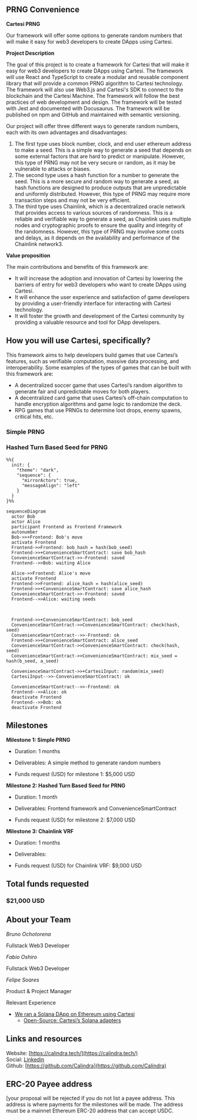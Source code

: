 ## PRNG Convenience


**Cartesi PRNG**

Our framework will offer some options to generate random numbers that will make it easy for web3 developers to create DApps using Cartesi.

**Project Description**
<!-- [Write the description long-form here, or else paste a [google drive link](https://url/) to a slide deck]
-->
The goal of this project is to create a framework for Cartesi that will make it easy for web3 developers to create DApps using Cartesi. The framework will use React and TypeScript to create a modular and reusable component library that will provide a common PRNG algorithm to Cartesi technology. The framework will also use Web3.js and Cartesi's SDK to connect to the blockchain and the Cartesi Machine. The framework will follow the best practices of web development and design. The framework will be tested with Jest and documented with Docusaurus. The framework will be published on npm and GitHub and maintained with semantic versioning.

Our project will offer three different ways to generate random numbers, each with its own advantages and disadvantages:
1. The first type uses block number, clock, and end user ethereum address to make a seed. This is a simple way to generate a seed that depends on some external factors that are hard to predict or manipulate. However, this type of PRNG may not be very secure or random, as it may be vulnerable to attacks or biases.
2. The second type uses a hash function for a number to generate the seed. This is a more secure and random way to generate a seed, as hash functions are designed to produce outputs that are unpredictable and uniformly distributed. However, this type of PRNG may require more transaction steps and may not be very efficient.
3. The third type uses Chainlink, which is a decentralized oracle network that provides access to various sources of randomness. This is a reliable and verifiable way to generate a seed, as Chainlink uses multiple nodes and cryptographic proofs to ensure the quality and integrity of the randomness. However, this type of PRNG may involve some costs and delays, as it depends on the availability and performance of the Chainlink network3.



**Value proposition**
<!-- [Why would someone use this product/service? Or how does it add value to the Cartesi ecosystem or tech stack?]
-->

The main contributions and benefits of this framework are:
- It will increase the adoption and innovation of Cartesi by lowering the barriers of entry for web3 developers who want to create DApps using Cartesi.
- It will enhance the user experience and satisfaction of game developers by providing a user-friendly interface for interacting with Cartesi technology.
- It will foster the growth and development of the Cartesi community by providing a valuable resource and tool for DApp developers.


## How you will use Cartesi, specifically?

<!--[Details about how you're using Cartesi specifically, and why it makes sense. This is the most important part of the proposal. If you are not precise, or your intention is not feasible, the proposal will be rejected.]-->

This framework aims to help developers build games that use Cartesi’s features, such as verifiable computation, massive data processing, and interoperability. 
Some examples of the types of games that can be built with this framework are:
- A decentralized soccer game that uses Cartesi’s random algorithm to generate fair and unpredictable moves for both players.
- A decentralized card game that uses Cartesi’s off-chain computation to handle encryption algorithms and game logic to randomize the deck.
- RPG games that use PRNGs to determine loot drops, enemy spawns, critical hits, etc. 

### Simple PRNG

### Hashed Turn Based Seed for PRNG

```mermaid
%%{
  init: {
    "theme": "dark",
    "sequence": {
      "mirrorActors": true,
      "messageAlign": "left"
    }
  }
}%%

sequenceDiagram
  actor Bob
  actor Alice
  participant Frontend as Frontend Framework
  autonumber
  Bob->>+Frontend: Bob's move
  activate Frontend
  Frontend->>Frontend: bob_hash = hash(bob_seed)
  Frontend->>+ConvenienceSmartContract: save bob_hash
  ConvenienceSmartContract->>-Frontend: saved
  Frontend-->>Bob: waiting Alice

  Alice->>Frontend: Alice's move
  activate Frontend
  Frontend->>Frontend: alice_hash = hash(alice_seed)
  Frontend->>+ConvenienceSmartContract: save alice_hash
  ConvenienceSmartContract->>-Frontend: saved
  Frontend-->>Alice: waiting seeds



  Frontend->>+ConvenienceSmartContract: bob_seed
  ConvenienceSmartContract->>ConvenienceSmartContract: check(hash, seed)
  ConvenienceSmartContract-->>-Frontend: ok
  Frontend->>+ConvenienceSmartContract: alice_seed
  ConvenienceSmartContract->>ConvenienceSmartContract: check(hash, seed)
  ConvenienceSmartContract->>ConvenienceSmartContract: mix_seed = hash(b_seed, a_seed)
  
  ConvenienceSmartContract->>+CartesiInput: random(mix_seed)
  CartesiInput-->>-ConvenienceSmartContract: ok

  ConvenienceSmartContract-->>-Frontend: ok
  Frontend-->>Alice: ok
  deactivate Frontend
  Frontend-->>Bob: ok
  deactivate Frontend

```

## Milestones

**Milestone 1: Simple PRNG**

* Duration: 1 months

* Deliverables: A simple method to generate random numbers
<!-- 
[what will be produced, accomplished, or demonstrated by the end of this period?]
-->

* Funds request (USD) for milestone 1: $5,000 USD

**Milestone 2: Hashed Turn Based Seed for PRNG**

* Duration: 1 month

* Deliverables: Frontend framework and ConvenienceSmartContract
<!--[what will be produced, accomplished, or demonstrated by the end of this period?]-->

* Funds request (USD) for milestone 2: $7,000 USD

**Milestone 3: Chainlink VRF**

* Duration: 1 months

* Deliverables: 
<!--[what will be produced, accomplished, or demonstrated by the end of this period?]-->

* Funds request (USD) for Chainlink VRF: $9,000 USD

## Total funds requested

### $21,000 USD

<!--
Use of funds (specific breakdown):

* [List item: price in usd]
* [List item: price in usd]
* [List item: price in usd]
* [List item: price in usd]
* [List item: price in usd]
* [List item: price in usd]
-->
## About your Team

<!-- ordem alfabetica -->
<!--*[person 1]*-->
*Bruno Ochotorena*

Fullstack Web3 Developer

*Fabio Oshiro*

Fullstack Web3 Developer

*Felipe Soares*

Product & Project Manager

Relevant Experience

* [We ran a Solana DApp on Ethereum using Cartesi](https://blog.calindra.com.br/we-ran-a-solana-dapp-on-ethereum-using-cartesi-35da59ed1e47)
  * [Open-Source: Cartesi’s Solana adapters](https://blog.calindra.com.br/solana-cartesi-under-the-hood-c4fbef266c89)



## Links and resources

Website: [https://calindra.tech/](https://calindra.tech/)  
Social: [Linkedin](https://www.linkedin.com/company/calindra/mycompany/)  
Github: [https://github.com/Calindra](https://github.com/Calindra)  

## ERC-20 Payee address

[your proposal will be rejected if you do not list a payee address. This address is where payments for the milestones will be made. The address must be a mainnet Ethereum ERC-20 address that can accept USDC.

